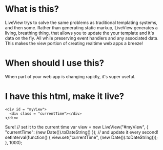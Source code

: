 What is this?
=============

  LiveView trys to solve the same problems as traditional templating
systems, and then some.  Rather than generating static markup, LiveView
generates a living, breathing thing, that allows you to update the
your template and it's data on the fly.  All while preserving event 
handlers and any associated data.  This makes the view portion of 
creating realtime web apps a breeze!

When should I use this?
=======================
  
  When part of your web app is changing rapidly, it's super useful.

I have this html, make it live?
================

    <div id = "myView">
      <div class = "currentTime"></div>
    </div>

  Sure!
    // set it to the current time
    var view = new LiveView("#myView", {
      "currentTime": (new Date()).toDateString()
    });
    // and update it every second!
    setInterval(function() {
      view.set("currentTime", (new Date()).toDateString());
    }, 1000);
